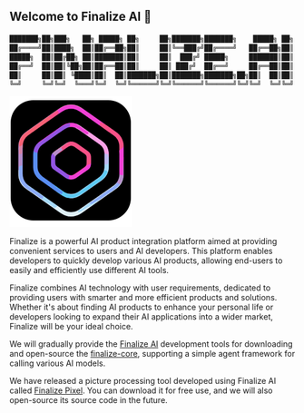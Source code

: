 ## Welcome to Finalize AI 👋 

```
███████╗██╗███╗   ██╗ █████╗ ██╗     ██╗███████╗███████╗    █████╗ ██╗
██╔════╝██║████╗  ██║██╔══██╗██║     ██║╚══███╔╝██╔════╝   ██╔══██╗██║
█████╗  ██║██╔██╗ ██║███████║██║     ██║  ███╔╝ █████╗     ███████║██║
██╔══╝  ██║██║╚██╗██║██╔══██║██║     ██║ ███╔╝  ██╔══╝     ██╔══██║██║
██║     ██║██║ ╚████║██║  ██║███████╗██║███████╗███████╗██╗██║  ██║██║
╚═╝     ╚═╝╚═╝  ╚═══╝╚═╝  ╚═╝╚══════╝╚═╝╚══════╝╚══════╝╚═╝╚═╝  ╚═╝╚═╝
```

![logo image](https://raw.githubusercontent.com/finalize-ai/.github/9c2a925cabe475c4e1360d8bf29bbd14f354e5bb/finalize-icon.png)

Finalize is a powerful AI product integration platform aimed at providing convenient services to users and AI developers. This platform enables developers to quickly develop various AI products, allowing end-users to easily and efficiently use different AI tools.

Finalize combines AI technology with user requirements, dedicated to providing users with smarter and more efficient products and solutions. Whether it's about finding AI products to enhance your personal life or developers looking to expand their AI applications into a wider market, Finalize will be your ideal choice.

We will gradually provide the [Finalize AI](https://github.com/finalize-ai) development tools for downloading and open-source the [finalize-core](https://github.com/finalize-ai/finalize-core), supporting a simple agent framework for calling various AI models.

 We have released a picture processing tool developed using Finalize AI called [Finalize Pixel](https://github.com/finalize-ai/finalize-pixel). You can download it for free use, and we will also open-source its source code in the future.
